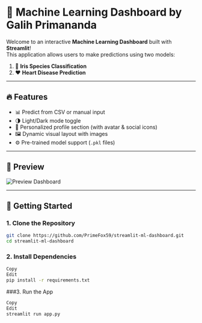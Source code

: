 # 🧠 Machine Learning Dashboard by Galih Primananda

Welcome to an interactive **Machine Learning Dashboard** built with **Streamlit**!  
This application allows users to make predictions using two models:

1. 🌸 **Iris Species Classification**
2. ❤️ **Heart Disease Prediction**

---

## 🔥 Features

- 📊 Predict from CSV or manual input
- 🌗 Light/Dark mode toggle
- 👤 Personalized profile section (with avatar & social icons)
- 🖼️ Dynamic visual layout with images
- ⚙️ Pre-trained model support (`.pkl` files)

---

## 📸 Preview

![Preview Dashboard](preview.png) <!-- Add screenshot if available -->

---

## 🚀 Getting Started

### 1. Clone the Repository

```bash
git clone https://github.com/PrimeFox59/streamlit-ml-dashboard.git
cd streamlit-ml-dashboard
```
### 2. Install Dependencies
```bash
Copy
Edit
pip install -r requirements.txt
```
###3. Run the App
```bash
Copy
Edit
streamlit run app.py
```
